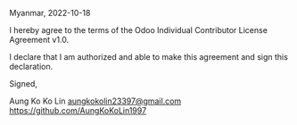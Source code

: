 Myanmar, 2022-10-18

I hereby agree to the terms of the Odoo Individual Contributor License
Agreement v1.0.

I declare that I am authorized and able to make this agreement and sign this
declaration.

Signed,

Aung Ko Ko Lin aungkokolin23397@gmail.com https://github.com/AungKoKoLin1997